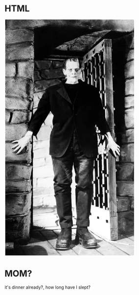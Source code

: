 # HTML
<!DOCTYPE html>
<html lang="en">
<head>
    <meta charset="UTF-8">
    <meta name="viewport" content="width=device-width, initial-scale=1.0">
    <title>Document</title>
    <link rel="stylesheet" href="style3.css">
    <link rel="preconnect" href="https://fonts.googleapis.com">
    <link rel="preconnect" href="https://fonts.gstatic.com" crossorigin>
    <link href="https://fonts.googleapis.com/css2?family=Libre+Baskerville:ital,wght@0,400;0,700;1,400&display=swap" rel="stylesheet">
</head>
<body>
    <div class="div1">
        <img class="img" src="./Franki.png" alt="Franki">
        <h1>MOM?</h1>
        <p>it's dinner already?, how long have I slept?</p>
        
</body>
</html>
